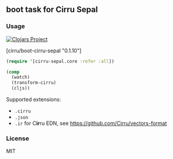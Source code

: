
boot task for Cirru Sepal
----

### Usage

[![Clojars Project](https://img.shields.io/clojars/v/cirru/boot-cirru-sepal.svg)](https://clojars.org/cirru/boot-cirru-sepal)

[cirru/boot-cirru-sepal "0.1.10"]

```clojure
(require '[cirru-sepal.core :refer :all])

(comp
  (watch)
  (transform-cirru)
  (cljs))
```

Supported extensions:

* `.cirru`
* `.json`
* `.ir` for C**ir**ru EDN, see https://github.com/Cirru/vectors-format

### License

MIT
